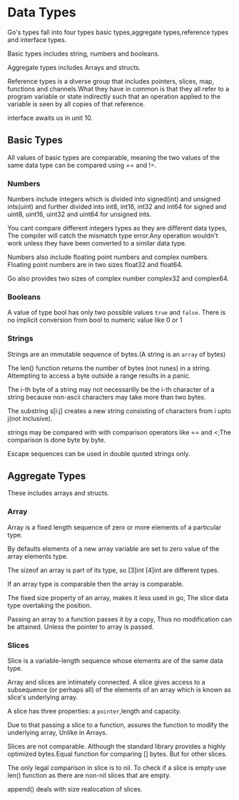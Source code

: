 # Data Types

Go's types fall into four types basic types,aggregate types,reference types and interface types.

Basic types includes string, numbers and booleans.

Aggregate types includes Arrays and structs.

Reference types is a diverse group that includes  pointers, slices, map, functions and channels.What they have in common is that they all refer to a program variable or state  indirectly such that an operation applied to the variable is seen by all copies of that reference.

interface awaits us in unit 10.

## Basic Types

All values of basic types are comparable, meaning the two values of the same data type can be compared using == and !=.

### Numbers

Numbers include integers which is divided into signed(int) and unsigned ints(uint) and further divided into int8, int16, int32 and int64 for signed and uint8, uint16, uint32 and uint64 for unsigned ints.

You cant compare different integers types as they are different data types, The compiler will catch the mismatch type error.Any operation wouldn't work unless they have been converted to a similar data type.

Numbers also include floating point numbers and complex numbers.
Floating point numbers are in two sizes float32 and float64.

Go also provides two sizes of complex number complex32 and complex64.

### Booleans

A value of type bool has only two possible values `true` and `false`.
There is no implicit conversion from bool to numeric value like 0 or 1

### Strings

Strings are an immutable sequence of bytes.(A string is an `array` of bytes)

The len() function returns the number of bytes (not runes) in a string.
Attempting to access a byte outside a range results in a panic.

The i-th byte of a string may not necessarilly be the i-th character of a string because non-ascii characters may take more than two bytes.

The substring s[i:j] creates a new string consisting of characters from i upto j(not inclusive).

strings may be compared with with comparison operators like == and <;The comparison is done byte by byte.

Escape sequences can be used in double quoted strings only.

## Aggregate Types

These includes arrays and structs.

### Array

Array is a fixed length sequence of zero  or more elements of a particular type.

By defaults elements of a new array variable are set to zero value of the array elements type.

The sizeof an array is part of its type, so [3]int [4]int are different types.

If an array type is comparable then the array is comparable.

The fixed size property of an array, makes it less used in go, The slice data type overtaking the position.

Passing an array to a function passes it by a copy, Thus no modification can be attained. Unless the pointer to array is passed.

### Slices

Slice is a variable-length sequence whose elements are of the same data type.

Array and slices are intimately connected. A slice gives access to a subsequence (or perhaps all) of the elements of an array which is known as slice's underlying array.

A slice has three properties: a `pointer`,length and capacity.

Due to that passing a slice to a function, assures the function to modify the underlying array, Unlike in Arrays.

Slices are not comparable. Although the standard library provides a highly optimized bytes.Equal function for comparing [] bytes. But for other slices.

The only legal comparison in slice is to nil. To check if a slice is empty use len() function as there are non-nil slices that are empty.

append() deals with size realocation of slices.


